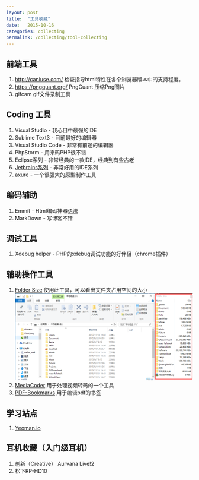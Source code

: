 ```yaml
---
layout: post
title:  "工具收藏"
date:   2015-10-16 
categories: collecting
permalink: /collecting/tool-collecting
---
```



## 前端工具

1. http://caniuse.com/  检查指导html特性在各个浏览器版本中的支持程度。
2. https://pngquant.org/ PngGuant  压缩Png图片
3. gifcam  gif文件录制工具

## Coding 工具 

1. Visual Studio - 我心目中最强的IDE
2. Sublime Text3 - 目前最好的编辑器
3. Visual Studio Code - 非常有前途的编辑器
4. PhpStorm - 用来码PHP很不错
5. Eclipse系列 - 非常经典的一款IDE，经典到有些古老
6. [Jetbrains系列](http://www.jetbrains.com/) - 非常好用的IDE系列
7. axure - 一个很强大的原型制作工具

## 编码辅助

1. Emmit - Html编码神器[语法](http://emmet.evget.com/)
2. MarkDown - 写博客不错

## 调试工具

1. Xdebug helper - PHP的xdebug调试功能的好伴侣（chrome插件）

## 辅助操作工具

1. [Folder Size](http://foldersize.sourceforge.net/) 使用此工具，可以看出文件夹占用空间的大小  
![示例图片](/sources/FolderSize.png)
2. [MediaCoder](http://mediacoder.com.cn/dlfull_zh.htm) 用于处理视频转码的一个工具
3. [PDF-Bookmarks](http://www.softpedia.com/get/Office-tools/PDF/PDF-Bookmarks.shtml) 用于编辑pdf的书签


## 学习站点

1. [Yeoman.io](http://yeoman.io)

## 耳机收藏（入门级耳机）

1. 创新（Creative） Aurvana Live!2 
2. 松下RP-HD10